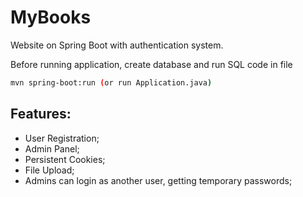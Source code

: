 # MyBooks

Website on Spring Boot with authentication system.

Before running application, create database and run SQL code in file 

```sh
mvn spring-boot:run (or run Application.java)
```

## Features:
 - User Registration;
 - Admin Panel;
 - Persistent Cookies;
 - File Upload;
 - Admins can login as another user, getting temporary passwords;
